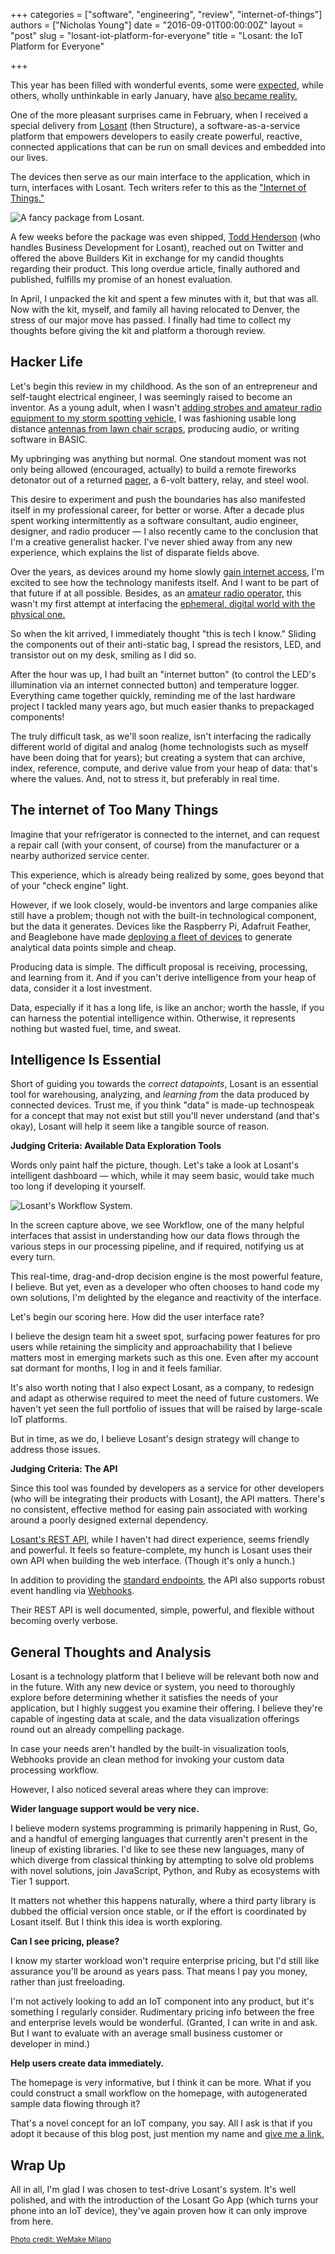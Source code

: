 +++
categories = ["software", "engineering", "review", "internet-of-things"]
authors = ["Nicholas Young"]
date = "2016-09-01T00:00:00Z"
layout = "post"
slug = "losant-iot-platform-for-everyone"
title = "Losant: the IoT Platform for Everyone"

+++

This year has been filled with wonderful events, some were [expected](/sloan-alexis/), while others, wholly unthinkable in early January, have [also became reality.](/going-west/)

One of the more pleasant surprises came in February, when I received a special delivery from [Losant](https://losant.com) (then Structure), a software-as-a-service platform that empowers developers to easily create powerful, reactive, connected applications that can be run on small devices and embedded into our lives.

The devices then serve as our main interface to the application, which in turn, interfaces with Losant. Tech writers refer to this as the ["Internet of Things."](https://en.wikipedia.org/wiki/Internet_of_things)

![A fancy package from Losant.](https://s3.amazonaws.com/media.nicholaswyoung.com/img/losant-kit.jpg)

A few weeks before the package was even shipped, [Todd Henderson](https://twitter.com/todd_henderson) (who handles Business Development for Losant), reached out on Twitter and offered the above Builders Kit in exchange for my candid thoughts regarding their product. This long overdue article, finally authored and published, fulfills my promise of an honest evaluation.

In April, I unpacked the kit and spent a few minutes with it, but that was all. Now with the kit, myself, and family all having relocated to Denver, the stress of our major move has passed. I finally had time to collect my thoughts before giving the kit and platform a thorough review.

## Hacker Life

Let's begin this review in my childhood. As the son of an entrepreneur and self-taught electrical engineer, I was seemingly raised to become an inventor. As a young adult, when I wasn't [adding strobes and amateur radio equipment to my storm spotting vehicle,](https://www.youtube.com/watch?v=HDp-brsP62A) I was fashioning usable long distance [antennas from lawn chair scraps](https://www.qrz.com/db/KG4HSR), producing audio, or writing software in BASIC.

My upbringing was anything but normal. One standout moment was not only being allowed (encouraged, actually) to build a remote fireworks detonator out of a returned [pager](https://en.wikipedia.org/wiki/Pager), a 6-volt battery, relay, and steel wool.

This desire to experiment and push the boundaries has also manifested itself in my professional career, for better or worse. After a decade plus spent working intermittently as a software consultant, audio engineer, designer, and radio producer &mdash; I also recently came to the conclusion that I'm a creative generalist hacker. I've never shied away from any new experience, which explains the list of disparate fields above.

Over the years, as devices around my home slowly [gain internet access](https://en.wikipedia.org/wiki/Internet_of_things), I'm excited to see how the technology manifests itself. And I want to be part of that future if at all possible. Besides, as an [amateur radio operator,](https://en.wikipedia.org/wiki/Amateur_radio) this wasn't my first attempt at interfacing the [ephemeral, digital world with the physical one.](https://en.wikipedia.org/wiki/PSK31)

So when the kit arrived, I immediately thought "this is tech I know." Sliding the components out of their anti-static bag, I spread the resistors, LED, and transistor out on my desk, smiling as I did so.

After the hour was up, I had built an "internet button" (to control the LED's illumination via an internet connected button) and temperature logger. Everything came together quickly, reminding me of the last hardware project I tackled many years ago, but much easier thanks to prepackaged components!

The truly difficult task, as we'll soon realize, isn't interfacing the radically different world of digital and analog (home technologists such as myself have been doing that for years); but creating a system that can archive, index, reference, compute, and derive value from your heap of data: that's where the values. And, not to stress it, but preferably in real time.

## The internet of Too Many Things

Imagine that your refrigerator is connected to the internet, and can request a repair call (with your consent, of course) from the manufacturer or a nearby authorized service center.

This experience, which is already being realized by some, goes beyond that of your "check engine" light.

However, if we look closely, would-be inventors and large companies alike still have a problem; though not with the built-in technological component, but the data it generates. Devices like the Raspberry Pi, Adafruit Feather, and Beaglebone have made [deploying a fleet of devices](http://www.theverge.com/circuitbreaker/2016/8/15/12484636/onion-omega2-tiny-computer-that-only-costs-5-dollars) to generate analytical data points simple and cheap.

Producing data is simple. The difficult proposal is receiving, processing, and learning from it. And if you can't derive intelligence from your heap of data, consider it a lost investment.

Data, especially if it has a long life, is like an anchor; worth the hassle, if you can harness the potential intelligence within. Otherwise, it represents nothing but wasted fuel, time, and sweat.

## Intelligence Is Essential

Short of guiding you towards the *correct datapoints*, Losant is an essential tool for warehousing, analyzing, and *learning from* the data produced by connected devices. Trust me, if you think "data" is made-up technospeak for a concept that may not exist but still you'll never understand (and that's okay), Losant will help it seem like a tangible source of reason.

**Judging Criteria: Available Data Exploration Tools**

Words only paint half the picture, though. Let's take a look at Losant's intelligent dashboard &mdash; which, while it may seem basic, would take much too long if developing it yourself.

![Losant's Workflow System.](https://s3.amazonaws.com/media.nicholaswyoung.com/img/losant-workflow.jpg)

In the screen capture above, we see Workflow, one of the many helpful interfaces that assist in understanding how our data flows through the various steps in our processing pipeline, and if required, notifying us at every turn.

This real-time, drag-and-drop decision engine is the most powerful feature, I believe. But yet, even as a developer who often chooses to hand code my own solutions, I'm delighted by the elegance and reactivity of the interface.

Let's begin our scoring here. How did the user interface rate?

I believe the design team hit a sweet spot, surfacing power features for pro users while retaining the simplicity and approachability that I believe matters most in emerging markets such as this one. Even after my account sat dormant for months, I log in and it feels familiar.

It's also worth noting that I also expect Losant, as a company, to redesign and adapt as otherwise required to meet the need of future customers. We haven't yet seen the full portfolio of issues that will be raised by large-scale IoT platforms.

But in time, as we do, I believe Losant's design strategy will change to address those issues.

**Judging Criteria: The API**

Since this tool was founded by developers as a service for other developers (who will be integrating their products with Losant), the API matters. There's no consistent, effective method for easing pain associated with working around a poorly designed external dependency.

[Losant's REST API](https://docs.losant.com/rest-api/overview), while I haven't had direct experience, seems friendly and powerful. It feels so feature-complete, my hunch is Losant uses their own API when building the web interface. (Though it's only a hunch.)

In addition to providing the [standard endpoints](https://en.wikipedia.org/wiki/Create,_read,_update_and_delete), the API also supports robust event handling via [Webhooks](https://en.wikipedia.org/wiki/Webhook).

Their REST API is well documented, simple, powerful, and flexible without becoming overly verbose.

## General Thoughts and Analysis

Losant is a technology platform that I believe will be relevant both now and in the future. With any new device or system, you need to thoroughly explore before determining whether it satisfies the needs of your application, but I highly suggest you examine their offering. I believe they're capable of ingesting data at scale, and the data visualization offerings round out an already compelling package.

In case your needs aren't handled by the built-in visualization tools, Webhooks provide an clean method for invoking your custom data processing workflow.

However, I also noticed several areas where they can improve:

**Wider language support would be very nice.**

I believe modern systems programming is primarily happening in Rust, Go, and a handful of emerging languages that currently aren't present in the lineup of existing libraries. I'd like to see these new languages, many of which diverge from classical thinking by attempting to solve old problems with novel solutions, join JavaScript, Python, and Ruby as ecosystems with Tier 1 support.

It matters not whether this happens naturally, where a third party library is dubbed the official version once stable, or if the effort is coordinated by Losant itself. But I think this idea is worth exploring.

**Can I see pricing, please?**

I know my starter workload won't require enterprise pricing, but I'd still like assurance you'll be around as years pass. That means I pay you money, rather than just freeloading.

I'm not actively looking to add an IoT component into any product, but it's something I regularly consider. Rudimentary pricing info between the free and enterprise levels would be wonderful. (Granted, I can write in and ask. But I want to evaluate with an average small business customer or developer in mind.)

**Help users create data immediately.**

The homepage is very informative, but I think it can be more. What if you could construct a small workflow on the homepage, with autogenerated sample data flowing through it?

That's a novel concept for an IoT company, you say. All I ask is that if you adopt it because of this blog post, just mention my name and [give me a link.](http://nicholaswyoung.com/losant-the-iot-platform-for-everyone/)

## Wrap Up

All in all, I'm glad I was chosen to test-drive Losant's system. It's well polished, and with the introduction of the Losant Go App (which turns your phone into an IoT device), they've again proven how it can only improve from here.

<small>[Photo credit: WeMake Milano](https://flic.kr/p/n6GcAn)</small>
